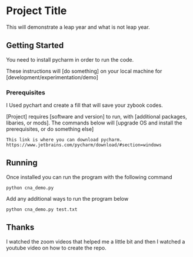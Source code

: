 # Project Title
This will demonstrate a leap year and what is not leap year.

## Getting Started
You need to install pycharm in order to run the code.

These instructions will [do something] on your local machine for [development/experimentation/demo]

### Prerequisites
I Used pychart and create a fill that will save your zybook codes.

[Project] requires [software and version] to run, with [additional packages, libaries, or mods]. The commands below will [upgrade OS and install the prerequisites, or do something else]

```
This link is where you can download pycharm.
https://www.jetbrains.com/pycharm/download/#section=windows
```

## Running
Once installed you can run the program with the following command

```
python cna_demo.py
```

Add any additional ways to run the program below

```
python cna_demo.py test.txt
```

## Thanks
I watched the zoom videos that helped me a little bit and then I watched a youtube video on how to create the repo.
